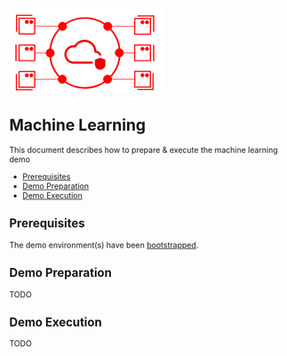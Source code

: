![MANUela Logo](./images/logo.png)

# Machine Learning <!-- omit in toc -->
This document describes how to prepare & execute the machine learning demo

- [Prerequisites](#Prerequisites)
- [Demo Preparation](#Demo-Preparation)
- [Demo Execution](#Demo-Execution)

## Prerequisites

The demo environment(s) have been [bootstrapped](BOOTSTRAP.md).

## Demo Preparation

TODO

## Demo Execution

TODO